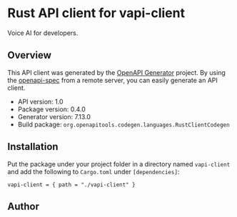 # Rust API client for vapi-client

Voice AI for developers.


## Overview

This API client was generated by the [OpenAPI Generator](https://openapi-generator.tech) project.  By using the [openapi-spec](https://openapis.org) from a remote server, you can easily generate an API client.

- API version: 1.0
- Package version: 0.4.0
- Generator version: 7.13.0
- Build package: `org.openapitools.codegen.languages.RustClientCodegen`

## Installation

Put the package under your project folder in a directory named `vapi-client` and add the following to `Cargo.toml` under `[dependencies]`:

```
vapi-client = { path = "./vapi-client" }
```

## Author



